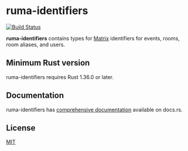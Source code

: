 # ruma-identifiers

[![Build Status](https://travis-ci.org/ruma/ruma-identifiers.svg?branch=master)](https://travis-ci.org/ruma/ruma-identifiers)

**ruma-identifiers** contains types for [Matrix](https://matrix.org/) identifiers for events, rooms, room aliases, and users.

## Minimum Rust version

ruma-identifiers requires Rust 1.36.0 or later.

## Documentation

ruma-identifiers has [comprehensive documentation](https://docs.rs/ruma-identifiers) available on docs.rs.

## License

[MIT](http://opensource.org/licenses/MIT)
